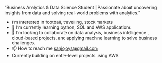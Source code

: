 “Business Analytics & Data Science Student | Passionate about uncovering insights from data and solving real-world problems with analytics.”
-  I’m interested in football, travelling, stock markets
- 🌱 I’m currently learning python, SQL and AWS applications
- 💞️ I’m looking to collaborate on data analysis, business intelligence , cloud-based projects, and applying machine learning to solve business challenges.
- 📫 How to reach me sanjojoys@gmail.com
- Currently building on entry-level projects using AWS
<!---
sanjojoys/sanjojoys is a ✨ special ✨ repository because its `README.md` (this file) appears on your GitHub profile.
You can click the Preview link to take a look at your changes.
--->
